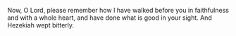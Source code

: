 Now, O Lord, please remember how I have walked before you in faithfulness and with a whole heart, and have done what is good in your sight. And Hezekiah wept bitterly.

